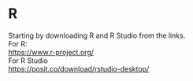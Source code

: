 # R
Starting by downloading R and R Studio from the links.<br>
For R:<br>
https://www.r-project.org/<br>
For R Studio<br>
https://posit.co/download/rstudio-desktop/<br>

